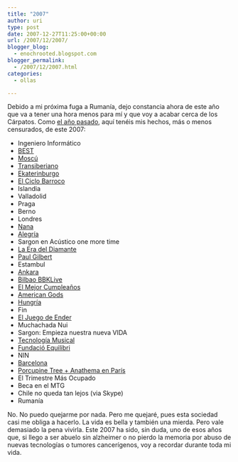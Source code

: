 ```yaml
---
title: "2007"
author: uri
type: post
date: 2007-12-27T11:25:00+00:00
url: /2007/12/2007/
blogger_blog:
  - enochrooted.blogspot.com
blogger_permalink:
  - /2007/12/2007.html
categories:
  - ollas

---
```

Debido a mi próxima fuga a Rumanía, dejo constancia ahora de este año que va a tener una hora menos para mí y que voy a acabar cerca de los Cárpatos. Como [el año pasado][1], aquí tenéis mis hechos, más o menos censurados, de este 2007:

  * Ingeniero Informático
  * [BEST][2]
  * [Moscú][3]
  * [Transiberiano][4]
  * [Ekaterinburgo][5]
  * [El Ciclo Barroco][6]
  * Islandia
  * Valladolid
  * Praga
  * Berno
  * Londres
  * [Nana][7]
  * [Alegría][8]
  * Sargon en Acústico one more time
  * [La Era del Diamante][9]
  * [Paul Gilbert][10]
  * Estambul
  * [Ankara][11]
  * [Bilbao BBKLive][12]
  * [El Mejor Cumpleaños][13]
  * [American Gods][14]
  * [Hungría][15]
  * Fin
  * [El Juego de Ender][16]
  * Muchachada Nui
  * Sargon: Empieza nuestra nueva VIDA
  * [Tecnología Musical][17]
  * [Fundació Equilibri][18]
  * NIN
  * [Barcelona][19]
  * [Porcupine Tree + Anathema en París][20]
  * El Trimestre Más Ocupado
  * Beca en el MTG
  * Chile no queda tan lejos (via Skype)
  * Rumanía
</ul> 

No. No puedo quejarme por nada. Pero me quejaré, pues esta sociedad casi me obliga a hacerlo. La vida es bella y también una mierda. Pero vale demasiado la pena vivirla. Este 2007 ha sido, sin duda, uno de esos años que, si llego a ser abuelo sin alzheimer o no pierdo la memoria por abuso de nuevas tecnologías o tumores cancerígenos, voy a recordar durante toda mi vida.

 [1]: http://enochrooted.blogspot.com/2006/12/2006.html
 [2]: http://best.eu.org/index.jsp
 [3]: http://enochrooted.blogspot.com/2007/01/moscow.html
 [4]: http://enochrooted.blogspot.com/2007/02/transiberian.html
 [5]: http://enochrooted.blogspot.com/2007/02/ekaterinburg.html
 [6]: http://enochrooted.blogspot.com/2007/03/el-ciclo-barroco.html
 [7]: http://enochrooted.blogspot.com/2007/04/nana.html
 [8]: http://enochrooted.blogspot.com/2007/04/alegra.html
 [9]: http://enochrooted.blogspot.com/2007/05/la-era-del-diamante.html
 [10]: http://enochrooted.blogspot.com/2007/05/pablo-gilberto.html
 [11]: http://enochrooted.blogspot.com/2007/06/ankara.html
 [12]: http://enochrooted.blogspot.com/2007/07/metallica-29-vi-07.html
 [13]: http://enochrooted.blogspot.com/2007/07/incubus-30-vi-07.html
 [14]: http://enochrooted.blogspot.com/2007/07/american-gods.html
 [15]: http://enochrooted.blogspot.com/2007/07/hungra.html
 [16]: http://enochrooted.blogspot.com/2007/09/enders-game.html
 [17]: http://www.iua.upf.es/mtg/
 [18]: http://www.fundacioequilibri.org/
 [19]: http://enochrooted.blogspot.com/2007/11/mudanzas.html
 [20]: http://blogs.ccrtvi.com/sargon.php?blogid=59&archive=2007-12-6